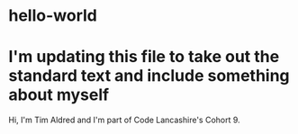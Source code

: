 # hello-world
# I'm updating this file to take out the standard text and include something about myself
Hi, I'm Tim Aldred and I'm part of Code Lancashire's Cohort 9.
